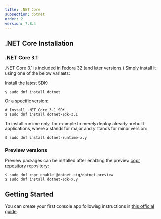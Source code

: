 ```yaml
---
title: .NET Core
subsection: dotnet
order: 2
version: 7.8.4
---
```


## .NET Core Installation

### .NET Core 3.1

.NET Core 3.1 is included in Fedora 32 (and later versions.) Simply install it using one of the below variants:

Install the latest SDK:
```
$ sudo dnf install dotnet
```

Or a specific version:
```
# Install .NET Core 3.1 SDK
$ sudo dnf install dotnet-sdk-3.1
```

To install runtime only, for example to merely deploy already prebuilt applications, where _x_ stands for major and _y_ stands for minor version:
```
$ sudo dnf install dotnet-runtime-x.y
```

### Preview versions

Preview packages can be installed after enabling the preview [copr repository](/deployment/copr/about.html) repository:
```
$ sudo dnf copr enable @dotnet-sig/dotnet-preview
$ sudo dnf install dotnet-sdk-x.y
```

## Getting Started

You can create your first console app following instructions in [this official guide](https://dotnet.microsoft.com/learn/dotnet/hello-world-tutorial/create).
